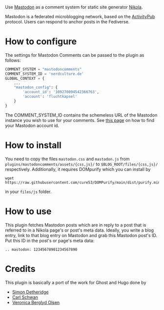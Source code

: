Use [Mastodon](https://joinmastodon.org/) as a comment system for static site generator [Nikola](https://getnikola.com).

Mastodon is a federated microblogging network, based on the [ActivityPub](https://www.w3.org/TR/activitypub/) protocol.
Users can respond to anchor posts in the Fediverse.

# How to configure
The settings for Mastodon Comments can be passed to the plugin as follows:

```python
COMMENT_SYSTEM = "mastodoncomments"
COMMENT_SYSTEM_ID = 'nerdculture.de'
GLOBAL_CONTEXT = {
    ...
    "mastodon_config": {
        'account_id': '109270094542366763',
        'account': 'fluchtkapsel'
    }
}
```
The COMMENT_SYSTEM_ID contains the schemeless URL of the Mastodon instance you wish to use for your comments. See [this page](https://khendrikse.netlify.app/blog/find-your-mastodon-account-id/) on how to find your Mastodon account id.

# How to install
You need to copy the files `mastodon.css` and `mastodon.js` from `plugins/mastodoncomments/assets/{css,js}/` to `$BLOG_ROOT/files/{css,js}/` respectively. Additionally, it requires DOMpurify which you can install by
```
wget https://raw.githubusercontent.com/cure53/DOMPurify/main/dist/purify.min.js
```
in your `files/js` folder.

# How to use
This plugin fetches Mastodon posts which are in reply to a post that is referred to in a Nikola page's or post's meta data. Ideally, you write a blog entry, link to that blog entry on Mastodon and grab this Mastodon post's ID. Put this ID in the post's or page's meta data:
```
.. mastodon: 12345678901234567890
```

# Credits
This plugin is basically a port of the work for Ghost and Hugo done by
* [Simon Detheridge](https://sd.ai/blog/2023-10-19/integrating-mastodon-and-ghost/)
* [Carl Schwan](https://carlschwan.eu/2020/12/29/adding-comments-to-your-static-blog-with-mastodon/)
* [Veronica Berglyd Olsen](https://berglyd.net/blog/2023/03/mastodon-comments/)
